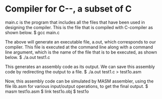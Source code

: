 # Compiler for C--, a subset of C

main.c is the program that includes all the files that have been used in
designing the compiler. This is the file that is compiled with C-compiler
as shown below.
$ gcc main.c

The above will generate an executable file, a.out, which
corresponds to our compiler. This file is executed at the command
line along with a command line argument, which is the name of the
file that is to be executed, as shown below.
$ ./a.out test1.c

This generates an assembly code as its output. We can save
this assembly code by redirecting the output to a file.
$ ./a.out test1.c > test1o.asm

Now, this assembly code can be simulated by MASM assembler,
using the file lib.asm for various input/output
operations, to get the final output.
$ masm test1o.asm
$ link test1o.obj
$ test1o

